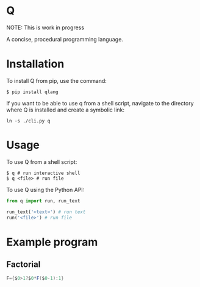 # Q
NOTE: This is work in progress

A concise, procedural programming language.

# Installation
To install Q from pip, use the command:

```
$ pip install qlang
```

If you want to be able to use q from a shell script, navigate to the directory where Q is installed and create a symbolic link:

```
ln -s ./cli.py q
```

# Usage
To use Q from a shell script:
```
$ q # run interactive shell
$ q <file> # run file
```

To use Q using the Python API:
```python
from q import run, run_text

run_text('<text>') # run text
run('<file>') # run file
```


# Example program

## Factorial
```java
F={$0>1?$0*F($0-1):1}
```
